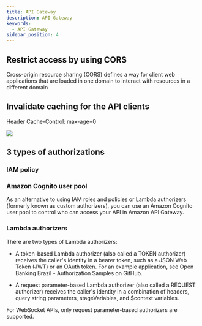 ```yaml
---
title: API Gateway
description: API Gateway
keywords:
  - API Gateway
sidebar_position: 4
---
```



## Restrict access by using CORS

Cross-origin resource sharing (CORS) defines a way for client web applications that are loaded in one domain to interact with resources in a different domain

## Invalidate caching for the API clients 

Header Cache-Control: max-age=0

![](/img/aws/integration-messaging/invalidate-caching-for-api-clients.png)

## 3 types of authorizations

### IAM policy

### Amazon Cognito user pool

As an alternative to using IAM roles and policies or Lambda authorizers (formerly known as custom authorizers), you can use an Amazon Cognito user pool to control who can access your API in Amazon API Gateway.

### Lambda authorizers

There are two types of Lambda authorizers:

-   A token-based Lambda authorizer (also called a TOKEN authorizer) receives the caller's identity in a bearer token, such as a JSON Web Token (JWT) or an OAuth token. For an example application, see Open Banking Brazil - Authorization Samples on GitHub.

-   A request parameter-based Lambda authorizer (also called a REQUEST authorizer) receives the caller's identity in a combination of headers, query string parameters, stageVariables, and $context variables.

For WebSocket APIs, only request parameter-based authorizers are supported.